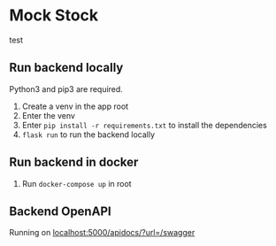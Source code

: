 # Mock Stock
test

## Run backend locally
Python3 and pip3 are required.

1. Create a venv in the app root
2. Enter the venv
3. Enter `pip install -r requirements.txt` to install the dependencies
4. `flask run` to run the backend locally

## Run backend in docker
1. Run `docker-compose up` in root

## Backend OpenAPI
Running on [localhost:5000/apidocs/?url=/swagger](http://localhost:5000/apidocs/?url=/swagger)
